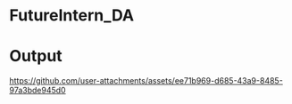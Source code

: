 # FutureIntern_DA

# Output

https://github.com/user-attachments/assets/ee71b969-d685-43a9-8485-97a3bde945d0
